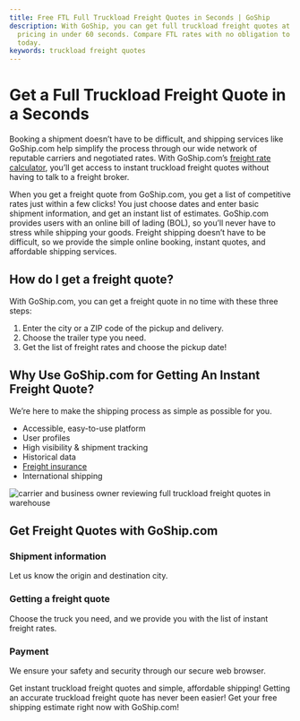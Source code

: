 ```yaml
---
title: Free FTL Full Truckload Freight Quotes in Seconds | GoShip
description: With GoShip, you can get full truckload freight quotes at wholesale
  pricing in under 60 seconds. Compare FTL rates with no obligation to buy
  today.
keywords: truckload freight quotes
---
```

# Get a Full Truckload Freight Quote in a Seconds

Booking a shipment doesn’t have to be difficult, and shipping services like GoShip.com help simplify the process through our wide network of reputable carriers and negotiated rates. With GoShip.com’s [freight rate calculator](https://beta.goship.com), you’ll get access to instant truckload freight quotes without having to talk to a freight broker.

When you get a freight quote from GoShip.com, you get a list of competitive rates just within a few clicks! You just choose dates and enter basic shipment information, and get an instant list of estimates. GoShip.com provides users with an online bill of lading (BOL), so you’ll never have to stress while shipping your goods. Freight shipping doesn’t have to be difficult, so we provide the simple online booking, instant quotes, and affordable shipping services.

## How do I get a freight quote?

With GoShip.com, you can get a freight quote in no time with these three steps:

1. Enter the city or a ZIP code of the pickup and delivery.
2. Choose the trailer type you need.
3. Get the list of freight rates and choose the pickup date!

## Why Use GoShip.com for Getting An Instant Freight Quote?

We’re here to make the shipping process as simple as possible for you.

* Accessible, easy-to-use platform
* User profiles
* High visibility & shipment tracking
* Historical data
* [Freight insurance](/shipping-services/freight-insurance)
* International shipping

![carrier and business owner reviewing full truckload freight quotes in warehouse](images/reviewing-ftl-quotes.jpg "Getting full truckload freight quotes")

## Get Freight Quotes with GoShip.com

### Shipment information

Let us know the origin and destination city.

### Getting a freight quote

Choose the truck you need, and we provide you with the list of instant freight rates.

### Payment

We ensure your safety and security through our secure web browser.

Get instant truckload freight quotes and simple, affordable shipping!
Getting an accurate truckload freight quote has never been easier! Get your free shipping estimate right now with GoShip.com!